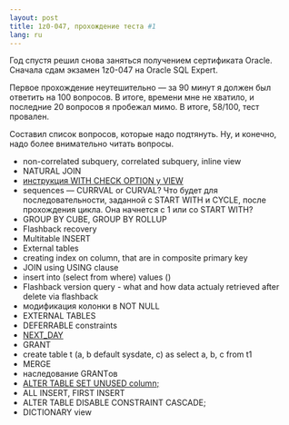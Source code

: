 ```yaml
---
layout: post
title: 1z0-047, прохождение теста #1 
lang: ru
---
```


Год спустя решил снова заняться получением сертификата Oracle. Сначала сдам экзамен 1z0-047 на Oracle SQL Expert.

Первое прохождение неутешительно — за 90 минут я должен был ответить на 100 вопросов. В итоге, времени мне не хватило, и последние 20 вопросов я пробежал мимо. В итоге, 58/100, тест провален. 

Составил список вопросов, которые надо подтянуть. Ну, и конечно, надо более внимательно читать вопросы.

* non-correlated subquery, correlated subquery, inline view
* NATURAL JOIN
* [инструкция WITH CHECK OPTION у VIEW](http://iseetheline.ru/2012/06/30/2/)
* sequences — CURRVAL or CURVAL? Что будет для последовательности, заданной с START WITH и CYCLE, после прохождения цикла. Она начнется с 1 или со START WITH?
* GROUP BY CUBE, GROUP BY ROLLUP
* Flashback recovery
* Multitable INSERT
* External tables
* creating index on column, that are in composite primary key
* JOIN using USING clause
* insert into (select from where) values ()
* Flashback version query - what and how data actualy retrieved after delete via flashback
* модификация колонки в NOT NULL
* EXTERNAL TABLES
* DEFERRABLE constraints
* [NEXT_DAY](http://iseetheline.ru/2012/06/30/2/)
* GRANT
* create table t (a, b default sysdate, c) as select a, b, c from t1
* MERGE
* наследование GRANTов
* [ALTER TABLE SET UNUSED column;](http://iseetheline.ru/2012/03/09/2/)
* ALL INSERT, FIRST INSERT
* ALTER TABLE DISABLE CONSTRAINT CASCADE;
* DICTIONARY view
